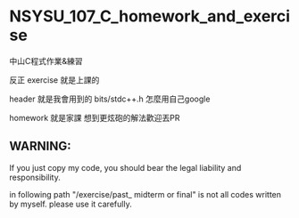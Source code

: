 # NSYSU_107_C_homework_and_exercise
中山C程式作業&amp;練習


反正 exercise 就是上課的

header 就是我會用到的 bits/stdc++.h 怎麼用自己google

homework 就是家課 想到更炫砲的解法歡迎丟PR

## WARNING:
If you just copy my code, you should bear the legal liability and responsibility.

in following path "/exercise/past_ midterm or final" is not all codes written by myself. please use it carefully.
